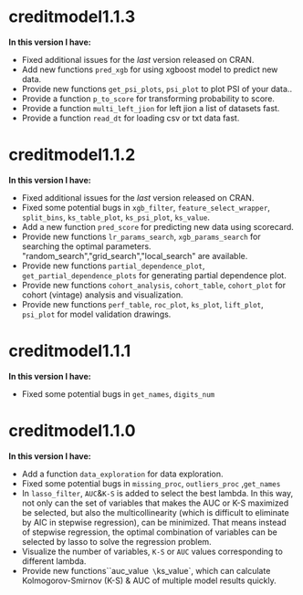 # creditmodel1.1.3
**In this version I have:**

* Fixed additional issues for the *last* version released on CRAN.
* Add new functions `pred_xgb` for using xgboost model to predict new data.
* Provide new functions `get_psi_plots`, `psi_plot` to plot PSI of your data..
* Provide a function `p_to_score` for transforming probability to score.
* Provide a function `multi_left_jion`  for left jion a list of datasets fast.
* Provide a function `read_dt`  for loading csv or txt data fast.

# creditmodel1.1.2
**In this version I have:**

* Fixed additional issues for the *last* version released on CRAN.
* Fixed some potential bugs in `xgb_filter`, `feature_select_wrapper`, `split_bins`, `ks_table_plot`, `ks_psi_plot`, `ks_value`.
* Add a new function `pred_score` for predicting new data using scorecard.
* Provide new functions `lr_params_search`, `xgb_params_search` for searching the optimal parameters. "random_search","grid_search","local_search" are available.
* Provide new functions `partial_dependence_plot`, `get_partial_dependence_plots`  for generating partial dependence plot.
* Provide new functions `cohort_analysis`, `cohort_table`, `cohort_plot`  for cohort (vintage) analysis and visualization.
* Provide new functions `perf_table`, `roc_plot`, `ks_plot`, `lift_plot`, `psi_plot` for model validation drawings.




# creditmodel1.1.1
**In this version I have:**
* Fixed some potential bugs in `get_names`, `digits_num`

# creditmodel1.1.0

**In this version I have:**

* Add a function `data_exploration`  for data exploration.
* Fixed some potential bugs in `missing_proc`, `outliers_proc` ,`get_names` 
* In `lasso_filter`,  `AUC`&`K-S` is added to select the best lambda. In this way, not only can the set of variables that makes the AUC or K-S maximized be selected, but also the multicollinearity (which is difficult to eliminate by AIC in stepwise regression),  can be minimized. That means instead of stepwise regression, the optimal combination of variables can be selected by lasso to solve the regression problem.
* Visualize the number of variables, `K-S` or `AUC` values corresponding to different lambda.
* Provide new functions``auc_value`  \ `ks_value`,  which can calculate Kolmogorov-Smirnov (K-S)  & AUC of multiple model results quickly.

